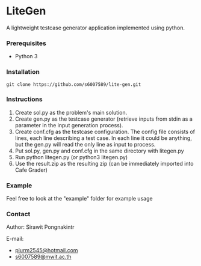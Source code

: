 # LiteGen
A lightweight testcase generator application implemented using python.

### Prerequisites
- Python 3

### Installation
    git clone https://github.com/s6007589/lite-gen.git

### Instructions
1. Create sol.py as the problem's main solution.
2. Create gen.py as the testcase generator (retrieve inputs from stdin as a parameter in the input generation process).
3. Create conf.cfg as the testcase configuration. The config file consists of lines, each line describing a test case. In each line it could be anything, but the gen.py will read the only line as input to process.
4. Put sol.py, gen.py and conf.cfg in the same directory with litegen.py
5. Run python litegen.py (or python3 litegen.py)
6. Use the result.zip as the resulting zip (can be immediately imported into Cafe Grader)

### Example
Feel free to look at the "example" folder for example usage

### Contact
Author: Sirawit Pongnakintr

E-mail:
- plurm2545@hotmail.com
- s6007589@mwit.ac.th
